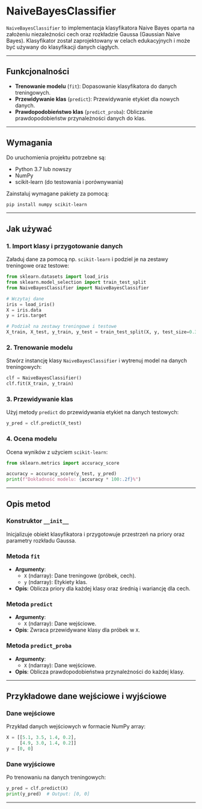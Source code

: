 # NaiveBayesClassifier

`NaiveBayesClassifier` to implementacja klasyfikatora Naive Bayes oparta na założeniu niezależności cech oraz rozkładzie Gaussa (Gaussian Naive Bayes). Klasyfikator został zaprojektowany w celach edukacyjnych i może być używany do klasyfikacji danych ciągłych.

---

## Funkcjonalności

- **Trenowanie modelu** (`fit`): Dopasowanie klasyfikatora do danych treningowych.
- **Przewidywanie klas** (`predict`): Przewidywanie etykiet dla nowych danych.
- **Prawdopodobieństwo klas** (`predict_proba`): Obliczanie prawdopodobieństw przynależności danych do klas.

---

## Wymagania

Do uruchomienia projektu potrzebne są:
- Python 3.7 lub nowszy
- NumPy
- scikit-learn (do testowania i porównywania)

Zainstaluj wymagane pakiety za pomocą:
```bash
pip install numpy scikit-learn
```

---

## Jak używać

### 1. Import klasy i przygotowanie danych
Załaduj dane za pomocą np. `scikit-learn` i podziel je na zestawy treningowe oraz testowe:
```python
from sklearn.datasets import load_iris
from sklearn.model_selection import train_test_split
from NaiveBayesClassifier import NaiveBayesClassifier

# Wczytaj dane
iris = load_iris()
X = iris.data
y = iris.target

# Podział na zestawy treningowe i testowe
X_train, X_test, y_train, y_test = train_test_split(X, y, test_size=0.3, random_state=42)
```

### 2. Trenowanie modelu
Stwórz instancję klasy `NaiveBayesClassifier` i wytrenuj model na danych treningowych:
```python
clf = NaiveBayesClassifier()
clf.fit(X_train, y_train)
```

### 3. Przewidywanie klas
Użyj metody `predict` do przewidywania etykiet na danych testowych:
```python
y_pred = clf.predict(X_test)
```

### 4. Ocena modelu
Ocena wyników z użyciem `scikit-learn`:
```python
from sklearn.metrics import accuracy_score

accuracy = accuracy_score(y_test, y_pred)
print(f"Dokładność modelu: {accuracy * 100:.2f}%")
```

---

## Opis metod

### Konstruktor `__init__`
Inicjalizuje obiekt klasyfikatora i przygotowuje przestrzeń na priory oraz parametry rozkładu Gaussa.

### Metoda `fit`
- **Argumenty**:
  - `X` (ndarray): Dane treningowe (próbek, cech).
  - `y` (ndarray): Etykiety klas.
- **Opis**: Oblicza priory dla każdej klasy oraz średnią i wariancję dla cech.

### Metoda `predict`
- **Argumenty**:
  - `X` (ndarray): Dane wejściowe.
- **Opis**: Zwraca przewidywane klasy dla próbek w `X`.

### Metoda `predict_proba`
- **Argumenty**:
  - `X` (ndarray): Dane wejściowe.
- **Opis**: Oblicza prawdopodobieństwa przynależności do każdej klasy.

---

## Przykładowe dane wejściowe i wyjściowe

### Dane wejściowe
Przykład danych wejściowych w formacie NumPy array:
```python
X = [[5.1, 3.5, 1.4, 0.2],
     [4.9, 3.0, 1.4, 0.2]]
y = [0, 0]
```

### Dane wyjściowe
Po trenowaniu na danych treningowych:
```python
y_pred = clf.predict(X)
print(y_pred)  # Output: [0, 0]
```

---
